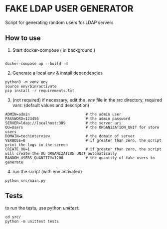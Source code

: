 # FAKE LDAP USER GENERATOR

Script for generating random users for LDAP servers

## How to use

1. Start docker-compose ( in background )

```

docker-compose up --build -d

```

2.  Generate a local env & install dependencies

```
python3 -m venv env
source env/bin/activate
pip install -r requirements.txt
```

3. (not required) if necessary, edit the _.env_ file in the _src_ directory, required vars: (default values and description)

```
ADMIN=admin   						# the admin user
PASSWORD=123456   					# the admin password
SERVER=ldap://localhost:389   		# the server uri
OU=Users							# the ORGANIZATION_UNIT for store users
DOMAIN=techinterview				# the domain of server
VERBOSE=0							# if greater than zero, the script print the logs in the screen
CREATE_OU=1							# if greater than zero, the script will create the OU ORGANIZATION UNIT automatically
RANDOM_USERS_QUANTITY=1200          # the quantity of fake users to generate
```

4. run the script (with env activated)

```
python src/main.py
```

## Tests

to run the tests, use python _unittest_:

```
cd src/
python -m unittest tests
```
